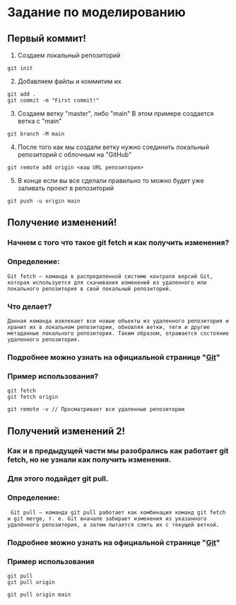 # Задание по моделированию

## Первый коммит!
1. Создаем локальный репозиторий

``` 
git init 
```

2. Добавляем файлы и коммитим их

```
git add .
git commit -m "First commit!"
```

3. Создаем ветку "master", либо "main"
В этом примере создается ветка с "main"

```
git branch -M main
```

4. После того как мы создали ветку нужно соединить локальный репозиторий с облочным на "GitHub"

```
git remote add origin <ваш URL репозитория>
```

5. В конце если вы все сделали правильно то можно будет уже заливать проект в репозиторий

```
git push -u origin main
```

## Получение изменений!

### Начнем с того что такое git fetch и как получить изменения?

### Определение:
``` Git fetch — команда в распределенной системе контроля версий Git, которая используется для скачивания изменений из удаленного или локального репозитория в свой локальный репозиторий. ```

### Что делает?
``` Данная команда извлекает все новые объекты из удаленного репозитория и хранит их в локальном репозитории, обновляя ветки, теги и другие метаданные локального репозитория. Таким образом, отражается состояние удаленного репозитория.  ```

### Подробнее можно узнать на официальной странице "<a href="https://git-scm.com/docs/git-fetch">Git</a>"

### Пример использования? 

```
git fetch
git fetch origin 

git remote -v // Просматривает все удаленные репозитории
```

## Получений изменений 2!
### Как и в предыдущей части мы разобрались как работает git fetch, но не узнали как получить изменения.

### Для этого подайдет git pull.

### Определение:
``` Git pull — команда git pull работает как комбинация команд git fetch и git merge, т. е. Git вначале забирает изменения из указанного удалённого репозитория, а затем пытается слить их с текущей веткой.```

### Подробнее можно узнать на официальной странице "<a href="https://git-scm.com/docs/git-pull">Git</a>"

### Пример использования

```
git pull
git pull origin

git pull origin main
```


